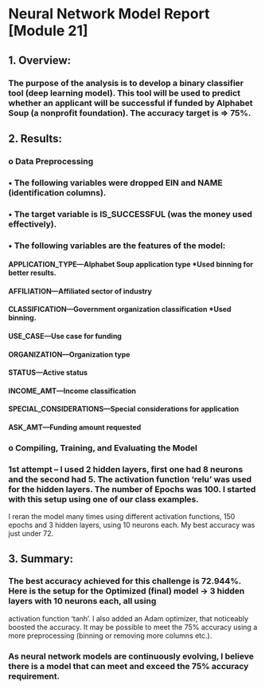 # Neural Network Model Report [Module 21]
## 1.	Overview: 
### The purpose of the analysis is to develop a binary classifier tool (deep learning model). This tool will be used to predict whether an applicant will be successful if funded by Alphabet Soup (a nonprofit foundation). The accuracy target is => 75%.  

## 2.	Results:
### o	Data Preprocessing 
###    •	The following variables were dropped EIN and NAME (identification columns).
###    •	The target variable is IS_SUCCESSFUL (was the money used effectively).
###    •	The following variables are the features of the model:
####       APPLICATION_TYPE—Alphabet Soup application type *Used binning for better results.
####       AFFILIATION—Affiliated sector of industry
####       CLASSIFICATION—Government organization classification *Used binning.
####       USE_CASE—Use case for funding
####       ORGANIZATION—Organization type
####       STATUS—Active status
####       INCOME_AMT—Income classification
####       SPECIAL_CONSIDERATIONS—Special considerations for application
####       ASK_AMT—Funding amount requested

### o	Compiling, Training, and Evaluating the Model
###     1st  attempt – I used 2 hidden layers, first one had 8 neurons and the second had 5. The activation function ‘relu’ was used for the hidden layers. The number of Epochs was 100. I started with this setup using one of our class examples.
I reran the model many times using different activation functions, 150 epochs and 3 hidden layers, using 10 neurons each. My best accuracy was just under 72. 

## 3.	Summary: 
###    The best accuracy achieved for this challenge is 72.944%. Here is the setup for the Optimized (final) model ->  3 hidden layers with 10 neurons each, all using 
activation function ‘tanh’. I also added an Adam optimizer, that noticeably boosted the accuracy. It may be possible to meet the 75% accuracy using a more preprocessing (binning  or removing more columns etc.).
###    As neural network models are continuously evolving, I believe there is a model that can meet and exceed the 75% accuracy requirement.

